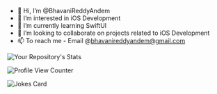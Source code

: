 - 👋 Hi, I’m @BhavaniReddyAndem
- 👀 I’m interested in iOS Development
- 🌱 I’m currently learning SwiftUI
- 💞️ I’m looking to collaborate on projects related to iOS Development
- 📫 To reach me - Email @bhavanireddyandem@gmail.com



  
![Your Repository's Stats](https://github-readme-stats.vercel.app/api/top-langs/?username=BhavaniReddyAndem&theme=blue-green)


![Profile View Counter](https://komarev.com/ghpvc/?username=BhavaniReddyAndem)



![Jokes Card](https://readme-jokes.vercel.app/api)
